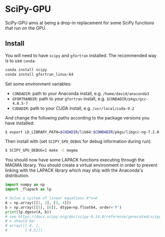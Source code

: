 # SciPy-GPU

SciPy-GPU aims at being a drop-in replacement for some SciPy functions that run on the GPU.

## Install

You will need to have `scipy` and `gfortran` installed. The recommended way is to use `conda`:

```bash
conda install scipy
conda install gfortran_linux-64
```

Set some environment variables:

- `CONDADIR`: path to your Anaconda install, e.g. `/home/david/anaconda3`
- `GFORTRANDIR`: path to your `gfortran` install, e.g. `$CONDADIR/pkgs/gcc-4.8.5-7`
- `CUDADIR`: path to your CUDA install, e.g. `/usr/local/cuda-9.2`

And change the following paths according to the package versions you have installed:

```bash
$ export LD_LIBRARY_PATH=$CUDADIR/lib64:$CONDADIR/pkgs/libgcc-ng-7.2.0-hdf63c60_3/lib:$GFORTRANDIR/lib:$CONDADIR/pkgs/cloog-0.18.0-0/lib:$CONDADIR/pkgs/isl-0.12.2-0/lib:$LD_LIBRARY_PATH
```

Then install with (set `SCIPY_GPU_DEBUG` for debug information during run):

```bash
$ SCIPY_GPU_DEBUG=1 make -C magma
```

You should now have some LAPACK functions executing through the MAGMA library. You should create a virtual environment in order to prevent linking with the LAPACK library which may ship with the Anaconda's distribution.

```python
import numpy as np
import _flapack as lp

# Solve a system of linear equations A*x=b
A = np.array([[1, 2], [3, 4]])
b = np.array([[5], [6]], dtype=np.float64, order='F')
print(lp.dgesv(A, b))
# see https://docs.scipy.org/doc/scipy-0.14.0/reference/generated/scipy.linalg.lapack.dgesv.html
# x should be:
# array([[-4. ],
#        [ 4.5]])
```
